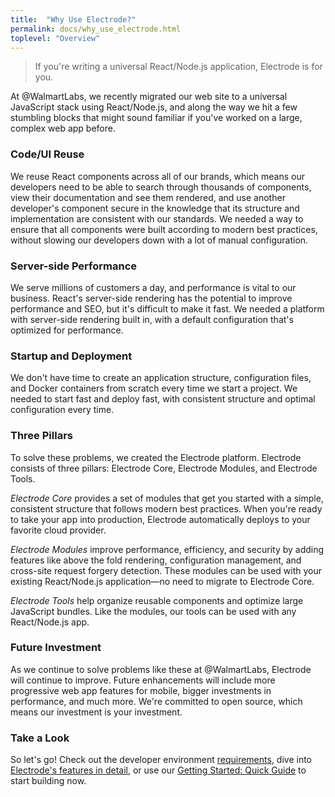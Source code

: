 ```yaml
---
title:  "Why Use Electrode?"
permalink: docs/why_use_electrode.html
toplevel: "Overview"
---
```


> If you're writing a universal React/Node.js application, Electrode is for you.

At @WalmartLabs, we recently migrated our web site to a universal JavaScript
stack using React/Node.js, and along the way we hit a few stumbling blocks that
might sound familiar if you've worked on a large, complex web app before.

### Code/UI Reuse

We reuse React components across all of our brands, which means our developers
need to be able to search through thousands of components, view their
documentation and see them rendered, and use another developer's component
secure in the knowledge that its structure and implementation are consistent
with our standards. We needed a way to ensure that all components were built
according to modern best practices, without slowing our developers down with a
lot of manual configuration.

### Server-side Performance

We serve millions of customers a day, and performance is vital to our business.
React's server-side rendering has the potential to improve performance and SEO,
but it's difficult to make it fast. We needed a platform with server-side
rendering built in, with a default configuration that's optimized for
performance.

### Startup and Deployment

We don't have time to create an application structure, configuration files, and
Docker containers from scratch every time we start a project. We needed to start
fast and deploy fast, with consistent structure and optimal configuration every
time.

### Three Pillars
To solve these problems, we created the Electrode platform. Electrode consists
of three pillars: Electrode Core, Electrode Modules, and Electrode Tools.

*Electrode Core* provides a set of modules that get you started with a simple,
consistent structure that follows modern best practices. When you're ready to
take your app into production, Electrode automatically deploys to your favorite
cloud provider.

*Electrode Modules* improve performance, efficiency, and security by adding
features like above the fold rendering, configuration management, and cross-site
request forgery detection. These modules can be used with your existing
React/Node.js application—no need to migrate to Electrode Core.

*Electrode Tools* help organize reusable components and optimize large
JavaScript bundles. Like the modules, our tools can be used with any
React/Node.js app.

### Future Investment
As we continue to solve problems like these at @WalmartLabs, Electrode will
continue to improve. Future enhancements will include more progressive web app
features for mobile, bigger investments in performance, and much more. We're
committed to open source, which means our investment is your investment.

### Take a Look
So let's go! Check out the developer environment
[requirements](requirements.html), dive into [Electrode's features in
detail](https://electrode-io.github.io/docs/what_is_electrode.html#features), or
use our [Getting Started: Quick Guide](quick_guide.html) to start building now.



